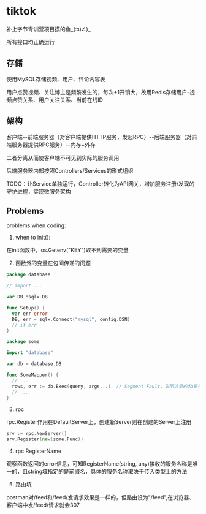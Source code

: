 # tiktok

补上字节青训营项目摸的鱼_(:з)∠)_

所有接口均正确运行

## 存储

使用MySQL存储视频、用户、评论内容表

用户点赞视频、关注博主是频繁发生的，每次+1开销大，故用Redis存储用户-视频点赞关系、用户关注关系、当前在线ID

## 架构

客户端--前端服务器（对客户端提供HTTP服务，发起RPC）--后端服务器（对前端服务器提供RPC服务）--内存+外存

二者分离从而使客户端不可见到实际的服务调用

后端服务器内部按照Controllers/Services的形式组织

TODO：让Service单独运行，Controller转化为API网关，增加服务注册/发现的守护进程，实现微服务架构

## Problems

problems when coding:

1. when to init():

在init函数中，os.Getenv("KEY")取不到需要的变量
 
2. 函数外的变量在包间传递的问题

```go
package database

// import ...

var DB *sqlx.DB

func Setup() {
  var err error
  DB, err = sqlx.Connect("mysql", config.DSN)
  // if err
}
```

```go
package some

import "database"

var db = database.DB

func SomeMapper() {
  // ...
  rows, err := db.Exec(query, args...)  // Segment Fault，说明这里的db是空的
  // ...
}
```

3. rpc

rpc.Register作用在DefaultServer上，创建新Server则在创建的Server上注册

```go
srv := rpc.NewServer()
srv.Register(new(some.Func))
```

4. rpc RegisterName

观察函数返回的error信息，可知RegisterName(string, any)接收的服务名称是唯一的，且string域指定的是前缀名，具体的服务名称取决于传入类型上的方法

5. 路由坑

postman对/feed和/feed/发请求效果是一样的，但路由设为"/feed",在浏览器、客户端中发/feed/请求就会307

